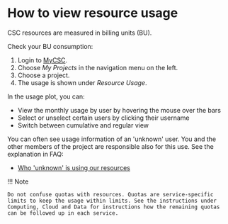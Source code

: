 # How to view resource usage

CSC resources are measured in billing units (BU).

Check your BU consumption:

1. Login to [MyCSC](http://my.csc.fi).
1. Choose _My Projects_ in the navigation menu on the left.
1. Choose a project.
1. The usage is shown under _Resource Usage_.

In the usage plot, you can:

* View the monthly usage by user by hovering the mouse over the bars
* Select or unselect certain users by clicking their username
* Switch between cumulative and regular view

You can often see usage information of an 'unknown' user. You and the other
members of the project are responsible also for this use. See the explanation
in FAQ:

* [Who 'unknown' is using our resources](../support/faq/who-unknown-is-using-our-resources.md)

!!! Note

    Do not confuse quotas with resources. Quotas are service-specific
    limits to keep the usage within limits. See the instructions under
    Computing, Cloud and Data for instructions how the remaining quotas
    can be followed up in each service.
